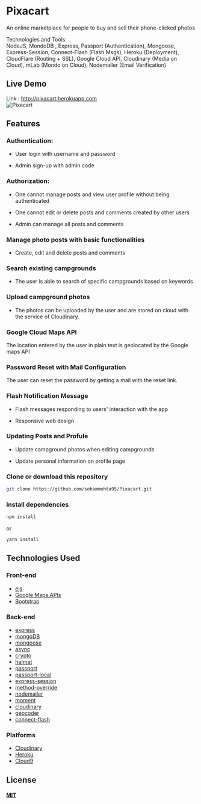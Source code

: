 # Pixacart
An online marketplace for people to buy and sell their phone-clicked photos

Technologies and Tools:   
NodeJS, MondoDB , Express, Passport (Authentication), Mongoose, Express-Session, Connect-Flash (Flash Msgs), Heroku (Deployment), CloudFlare (Routing + SSL), Google Cloud API, Cloudinary (Media on Cloud), mLab (Mondo on Cloud), Nodemailer (Email Verification)

## Live Demo
 Link : http://pixacart.herokuapp.com             
![Pixacart](/imgs/main.png)



## Features

### Authentication:
  
  * User login with username and password

  * Admin sign-up with admin code

### Authorization:

  * One cannot manage posts and view user profile without being authenticated

  * One cannot edit or delete posts and comments created by other users

  * Admin can manage all posts and comments

### Manage photo posts with basic functionalities

  * Create, edit and delete posts and comments

  
### Search existing campgrounds

* The user is able to search of specific campgrounds based on keywords


### Upload campground photos

* The photos can be uploaded by the user and are stored on cloud with the service of Cloudinary.

### Google Cloud Maps API

The location entered by the user in plain text is geolocated by the Google maps API

### Password Reset with Mail Configuration

The user can reset the password by getting a mail with the reset link.

### Flash Notification Message

* Flash messages responding to users' interaction with the app

* Responsive web design

### Updating Posts and Profule

* Update campground photos when editing campgrounds

* Update personal information on profile page


### Clone or download this repository

```sh
git clone https://github.com/sohammehta95/Pixacart.git
```

### Install dependencies

```sh
npm install
```

or

```sh
yarn install
```

## Technologies Used

### Front-end

* [ejs](http://ejs.co/)
* [Google Maps APIs](https://developers.google.com/maps/)
* [Bootstrap](https://getbootstrap.com/docs/3.3/)

### Back-end

* [express](https://expressjs.com/)
* [mongoDB](https://www.mongodb.com/)
* [mongoose](http://mongoosejs.com/)
* [async](http://caolan.github.io/async/)
* [crypto](https://nodejs.org/api/crypto.html#crypto_crypto)
* [helmet](https://helmetjs.github.io/)
* [passport](http://www.passportjs.org/)
* [passport-local](https://github.com/jaredhanson/passport-local#passport-local)
* [express-session](https://github.com/expressjs/session#express-session)
* [method-override](https://github.com/expressjs/method-override#method-override)
* [nodemailer](https://nodemailer.com/about/)
* [moment](https://momentjs.com/)
* [cloudinary](https://cloudinary.com/)
* [geocoder](https://github.com/wyattdanger/geocoder#geocoder)
* [connect-flash](https://github.com/jaredhanson/connect-flash#connect-flash)

### Platforms

* [Cloudinary](https://cloudinary.com/)
* [Heroku](https://www.heroku.com/)
* [Cloud9](https://aws.amazon.com/cloud9/?origin=c9io)

## License

#### [MIT](./LICENSE)
